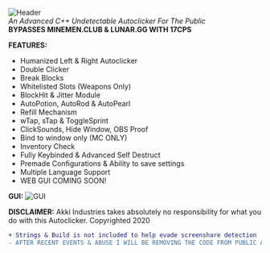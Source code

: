 
![Header](https://akki.vip/assets/css/images/header.png)
<br>
<i>An Advanced C++ Undetectable Autoclicker For The Public</i><br>
<b>BYPASSES MINEMEN.CLUB & LUNAR.GG WITH 17CPS</b>

**FEATURES:**
- Humanized Left & Right Autoclicker
- Double Clicker
- Break Blocks
- Whitelisted Slots (Weapons Only)
- BlockHit & Jitter Module
- AutoPotion, AutoRod & AutoPearl
- Refill Mechanism
- wTap, sTap & ToggleSprint
- ClickSounds, Hide Window, OBS Proof
- Bind to window only (MC ONLY)
- Inventory Check
- Fully Keybinded & Advanced Self Destruct
- Premade Configurations & Ability to save settings
- Multiple Language Support
- WEB GUI COMING SOON!

**GUI:**
![GUI](https://akki.vip/assets/css/images/autoclicker.png)

**DISCLAIMER:**
Akki Industries takes absolutely no responsibility for what you do with this Autoclicker. Copyrighted 2020

```diff
+ Strings & Build is not included to help evade screenshare detection
- AFTER RECENT EVENTS & ABUSE I WILL BE REMOVING THE CODE FROM PUBLIC ACCESS
```
